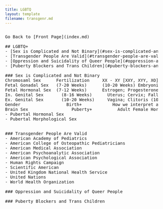 ```yaml
---
title: LGBTQ
layout: template
filename: transgenr.md
--- 
```


<pre>

Go Back to [Front Page](index.md)

## LGBTQ+
- [Sex is Complicated and Not Binary](#sex-is-complicated-and-not-a-binary)
- [Transgender People Are Valid](#transgender-people-are-valid)
- [Oppression and Suicidality of Queer People](#oppression-and-suicidality-of-queer-people)
- [Puberty Blockers and Trans Children](#puberty-blockers-and-trans-children)

### Sex is Complicated and Not Binary
Chromosaml Sex      Fertilization	  XX - XY [XXY, XYY, XO]
Fetal Gonadal Sex   (7-20 Weeks)	  (10-20 Weeks) Embryonic Ovaries - (7-12 Weeks) Embryonic Testes
Fetal Hormonal Sex  (7-12 Weeks)	  Estrogen; Progesterone - Testosterone
In. Genital Sex		  (8-16 Weeks)  	Uterus; Cervix; Fallopian Tubes - Vas Deferens; Prostate; Epididymis
Ex. Genital Sex		  (10-20 Weeks) 	Vagina; Clitoris (10-20 Weeks) - Penis; Scrotum (12-14 Weeks)
Gender			        Birth+		      How we interpret and categorize the mixture of all previous stages.
Brain Sex			      Puberty+		    Adult Female Hormone Levels/Patterns - Adult Male Hormone Levels/Patterns
- Pubertal Hormonal Sex
- Pubertal Morphological Sex


### Transgender People Are Valid
- American Academy of Pediatrics
- American College of Osteopathic Pediatricians
- American Medical Association
- American Psychoanalytic Association
- American Psychological Association
- Human Rights Campaign
- Scientific American
- United Kingdom National Health Service
- United Nations
- World Health Organization

### Oppression and Suicidality of Queer People

### Puberty Blockers and Trans Children

</pre>
